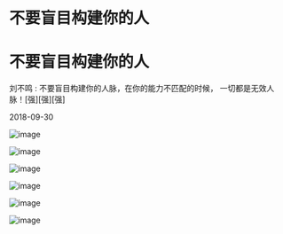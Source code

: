 # 不要盲目构建你的人

# 不要盲目构建你的人

刘不鸣 : 不要盲目构建你的人脉，在你的能力不匹配的时候， 一切都是无效人脉！[强][强][强]

2018-09-30

![image](img/Image_083.png)

![image](img/Image_084.png)

![image](img/Image_085.png)

![image](img/Image_086.png)

![image](img/Image_087.png)

![image](img/Image_088.png)